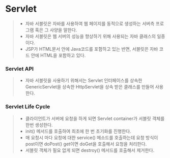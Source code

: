 # Servlet
> - 자바 서블릿은 자바를 사용하여 웹 페이지를 동적으로 생성하는 서버측 프로그램 혹은 그 사양을 말한다.
> - 자바 서블릿은 웹 서버의 성능을 향상하기 위해 사용되는 자바 클래스의 일종이다. 
> - JSP가 HTML문서 안에 Java코드를 포함하고 있는 반면, 서블릿은 자바 코드 안에 HTML을 포함하고 있다.

### Servlet API
> -  자바 서블릿을 사용하기 위해서는 Servlet 인터페이스를 상속한 GenericServlet을 상속한 HttpServlet을 상속 받은 클래스를 만들어 사용한다. 

### Servlet Life Cycle
> - 클라이언트가 서버에 요청을 하게 되면 Servlet container가 서블릿 객체를 한번 생성한다.
> - init() 메서드를 호출하여 최초에 한 번 초기화를 진행한다.
> - 매 요청시 마다 요청에 대한 service() 메소드를 호출하는데 요청 방식이 post이면 doPost() get이면 doGet을 호출해서 요청을 처리한다.
> - 서블릿 객체가 필요 없게 되면 destroy() 메서드를 호출해서 제거한다.
